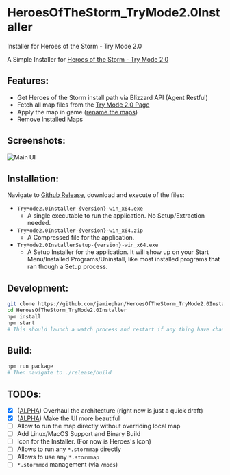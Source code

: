 # HeroesOfTheStorm_TryMode2.0Installer
Installer for Heroes of the Storm - Try Mode 2.0

A Simple Installer for [Heroes of the Storm - Try Mode 2.0](https://jamiephan.github.io/HeroesOfTheStorm_TryMode2.0/)

## Features:

- Get Heroes of the Storm install path via Blizzard API (Agent Restful)
- Fetch all map files from the [Try Mode 2.0 Page](https://github.com/jamiephan/HeroesOfTheStorm_TryMode2.0/releases/latest)
- Apply the map in game ([rename the maps](https://jamiephan.github.io/HeroesOfTheStorm_TryMode2.0/install.html#runStormmap-customstormmap))
- Remove Installed Maps

## Screenshots:


![Main UI](https://i.imgur.com/hgEh7bI.png)

## Installation:

Navigate to [Github Release](https://github.com/jamiephan/HeroesOfTheStorm_TryMode2.0Installer/releases/latest), download and execute of the files:

- `TryMode2.0Installer-{version}-win_x64.exe`
  - A single executable to run the application. No Setup/Extraction needed.
- `TryMode2.0Installer-{version}-win_x64.zip`
  - A Compressed file for the application.
- `TryMode2.0InstallerSetup-{version}-win_x64.exe`
  - A Setup Installer for the application. It will show up on your Start Menu/Installed Programs/Uninstall, like most installed programs that ran though a Setup process.

## Development:

```bash
git clone https://github.com/jamiephan/HeroesOfTheStorm_TryMode2.0Installer.git
cd HeroesOfTheStorm_TryMode2.0Installer
npm install
npm start
# This should launch a watch process and restart if any thing have changed
```

## Build: 
```bash
npm run package
# Then navigate to ./release/build
```

## TODOs:

 - [x] ([ALPHA](https://github.com/jamiephan/HeroesOfTheStorm_TryMode2.0Installer/tree/ALPHA)) Overhaul the architecture (right now is just a quick draft)
 - [x] ([ALPHA](https://github.com/jamiephan/HeroesOfTheStorm_TryMode2.0Installer/tree/ALPHA)) Make the UI more beautiful
 - [ ] Allow to run the map directly without overriding local map
 - [ ] Add Linux/MacOS Support and Binary Build
 - [ ] Icon for the Installer. (For now is Heroes's Icon)
 - [ ] Allows to run any `*.stormmap` directly
 - [ ] Allows to use any `*.stormmap`
 - [ ] `*.stormmod` management (via `/mods`)
